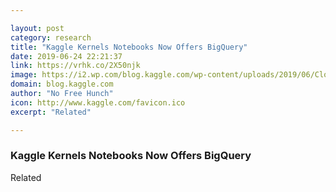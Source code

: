 ```yaml
---

layout: post
category: research
title: "Kaggle Kernels Notebooks Now Offers BigQuery"
date: 2019-06-24 22:21:37
link: https://vrhk.co/2X50njk
image: https://i2.wp.com/blog.kaggle.com/wp-content/uploads/2019/06/Cloud-Blog_Logos.png?fit=2880%2C1200
domain: blog.kaggle.com
author: "No Free Hunch"
icon: http://www.kaggle.com/favicon.ico
excerpt: "Related"

---
```


### Kaggle Kernels Notebooks Now Offers BigQuery

Related